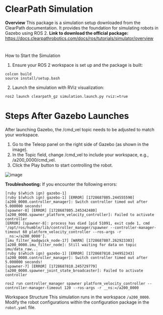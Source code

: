 # ClearPath Simulation
**Overview** This package is a simulation setup downloaded from the ClearPath documentation. It provides the foundation for simulating robots in Gazebo using ROS 2.
**Link to download the official package:** https://docs.clearpathrobotics.com/docs/ros/tutorials/simulator/overview

#
How to Start the Simulation

1. Ensure your ROS 2 workspace is set up and the package is built:

```
colcon build
source install/setup.bash
```

2. Launch the simulation with RViz visualization:


```ros2 launch clearpath_gz simulation.launch.py rviz:=true```


# Steps After Gazebo Launches

After launching Gazebo, the /cmd_vel topic needs to be adjusted to match your workspace.

1. Go to the Teleop panel on the right side of Gazebo (as shown in the image).
2. In the Topic field, change /cmd_vel to include your workspace, e.g., /a200_0000/cmd_vel.
3. Click the Play button to start controlling the robot.

![image](https://github.com/user-attachments/assets/5d6d91f9-fdd7-4c53-a0c8-d99ad5070e96)


**Troubleshooting:** If you encounter the following errors:

```
[ruby $(which ign) gazebo-1] 
[ruby $(which ign) gazebo-1] [ERROR] [1728687805.244555590] [a200_0000.controller_manager]: Switch controller timed out after 5.000000 seconds!
[spawner-8] [ERROR] [1728687805.245342480] [a200_0000.spawner_platform_velocity_controller]: Failed to activate controller
[ERROR] [spawner-8]: process has died [pid 51091, exit code 1, cmd '/opt/ros/humble/lib/controller_manager/spawner --controller-manager-timeout 60 platform_velocity_controller --ros-args -r __ns:=/a200_0000'].
[imu_filter_madgwick_node-17] [WARN] [1728687807.262923303] [a200_0000.imu_filter_node]: Still waiting for data on topic imu/data_raw...
[ruby $(which ign) gazebo-1] [ERROR] [1728687810.244952343] [a200_0000.controller_manager]: Switch controller timed out after 5.000000 seconds!
[spawner-7] [ERROR] [1728687810.245729779] [a200_0000.spawner_joint_state_broadcaster]: Failed to activate controller
```


```ros2 run controller_manager spawner platform_velocity_controller --controller-manager-timeout 120 --ros-args -r __ns:=/a200_0000```

Workspace Structure This simulation runs in the workspace ```/a200_0000```. Modify the robot configurations within the configuration package in the ```robot.yaml``` file.
